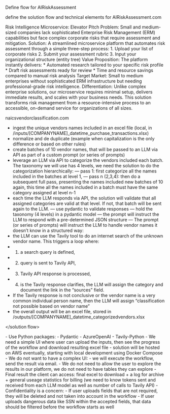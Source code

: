 Define flow for AIRiskAssessment

<goal> define the solution flow and technical elements for AIRiskAssessment.com </goal>

<context on AIriskassessment.com>
Risk Intelligence Microservice: Elevator Pitch
Problem: Small and medium-sized companies lack sophisticated Enterprise Risk Management (ERM) capabilities but face complex corporate risks that require assessment and mitigation.
Solution: A streamlined microservice platform that automates risk assessment through a simple three-step process:
1. Upload your list of corporate risks
2. Submit your assessment rubric
3. Input your organizational structure (entity tree)
Value Proposition: The platform instantly delivers:
* Automated research tailored to your specific risk profile
* Draft risk assessments ready for review
* Time and resource savings compared to manual risk analysis
Target Market: Small to medium enterprises without sophisticated ERM infrastructure but needing professional-grade risk intelligence.
Differentiation: Unlike complex enterprise solutions, our microservice requires minimal setup, delivers immediate results, and scales with your business needs.
This solution transforms risk management from a resource-intensive process to an accessible, on-demand service for organizations of all sizes.
</context on AIriskassessment.com>

<example>naicsvendorclassification.com

<solution flow> 

- ingest the unique vendors names included in an excel file (local, in /inputs/[COMPANYNAME]_datetime_purchase_transactions.xlsx) 
- normalize and de duplicate (example when capitalization is the only difference or based on other rules)
- create batches of 10 vendor names, that will be passed to an LLM via API as part of a custom prompt (or series of prompts)
- leverage an LLM via API to categorize the vendors included each batch. The taxonomy we will use has 4 levels, we need the solution to do the categorization hierarchically: 
— pass 1: first categorize all the names included in the batches at level 1, 
— pass n (2,3,4): then do a subsequent full pass, presenting the names included new batches of 10 again, this time all the names included in a batch must have the same category assigned at level n-1
- each time the LLM responds via API, the solution will validate that all assigned categories are valid at that level. If not, that batch will be sent again to the LLM.
— use pydantic to validate responses
— hold the taxonomy (4 levels) in a pydantic model
— the prompt will instruct the LLM to respond with a pre-determined JSON structure 
— The prompt (or series of prompts) will instruct the LLM to handle vendor names it doesn’t know in a structured way:
-  the LLM can use the Tavily tool to do an internet search of the unknown vendor name. This triggers a loop where: 
- 1) a search query is defined, 
- 2) query is sent to Tavily API, 
- 3) Tavily API response is processed, 
- 4) is the Tavily response clarifies, the LLM will assign the category and document the link in the “sources” field. 
- If the Tavily response is not conclusive or the vendor name is a very common individual person name, then the LLM will assign “classification not possible based on vendor name”
- the overall output will be an excel file, stored in /outputs/[COMPANYNAME]_datetime_categorizedvendors.xlsx

</solution flow> 

<known technical elements>
- Use Python packages:
    - Pydantic
    - AzureOpenAI
    - Tavily-Python
- We need a simple UI where user can upload the inputs, then see the progress of the workflow and download resulting excel file
- solution will be hosted on AWS eventually, starting with local development using Docker Compose
- We do not want to have a complex UI: 
    - we will execute the workflow, send the result via email. 
    - We do not need to allow the user to explore the results in our platform, we do not need to have tables they can explore
    - Final result the client can access: final excel to download + a log for archive + general useage statistics for billing (we need to know tokens sent and received from each LLM model as well as number of calls to Tavily API)
- Confidentiality is a concern:
    - If user uploads fields that are not required, they will be deleted and not taken into account in the workflow
    - If user uploads dangerous data like SSN within the accepted fields, that data should be filtered before the workflow starts as well
</known technical elements>
</example>